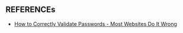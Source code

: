 ## REFERENCEs

- [How to Correctly Validate Passwords - Most Websites Do It Wrong](https://blog.boot.dev/open-source/how-to-validate-passwords/)
